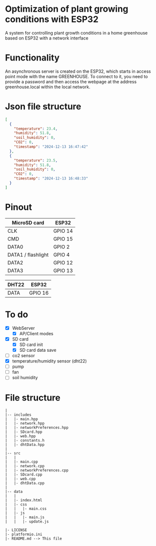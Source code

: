 # Optimization of plant growing conditions with ESP32

A system for controlling plant growth conditions in a home greenhouse based on ESP32 with a network interface 

# Functionality
An asynchronous server is created on the ESP32, which starts in access point mode with the name GREENHOUSE. To connect to it, you need to provide a password and then access the webpage at the address greenhouse.local within the local network.




# Json file structure

```json
[
  {
    "temperature": 23.4,
    "humidity": 51.8,
    "soil_humidity": 0,
    "CO2": 0,
    "timestamp": "2024-12-13 16:47:42"
  },
  {
    "temperature": 23.5,
    "humidity": 51.8,
    "soil_humidity": 0,
    "CO2": 0,
    "timestamp": "2024-12-13 16:48:33"
  }
]
```
# Pinout

| MicroSD card       | ESP32         |
|--------------------|---------------|
| CLK                | GPIO 14       |
| CMD                | GPIO 15       |
| DATA0              | GPIO 2        |
| DATA1 / flashlight | GPIO 4        |
| DATA2              | GPIO 12       |
| DATA3              | GPIO 13       |


| DHT22              | ESP32         |
|--------------------|---------------|
| DATA               | GPIO 16       |


# To do 
- [x] WebServer
  - [x] AP/Client modes
- [x] SD card
  - [x] SD card init
  - [x] SD card data save
- [ ] co2 sensor
- [x] temperature/humidity sensor (dht22)
- [ ] pump
- [ ] fan
- [ ] soil humidity

# File structure
```
|
|-- includes
|   |- main.hpp
|   |- network.hpp
|   |- networkPreferences.hpp
|   |- SDcard.hpp
|   |- web.hpp
|   |- constants.h
|   |- dhtData.hpp
|
|-- src
|   |
|   |- main.cpp
|   |- network.cpp
|   |- networkPreferences.cpp
|   |- SDcard.cpp
|   |- web.cpp
|   |- dhtData.cpp
|
|-- data
|   |
|   |- index.html
|   |- css
|   |   |- main.css
|   |- js
|   |   |- main.js
|   |   |- update.js

|- LICENSE
|- platformio.ini
|- README.md --> This file
```

